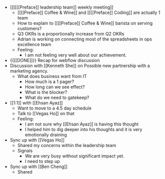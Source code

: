 - [[[[[[Preface]] leadership team]] weekly meeting]]
    - [[[[Preface]] Coffee & Wine]] and [[[[Preface]] Coding]] are actually 1 team
    - How to explain to [[[[Preface]] Coffee & Wine]] barista on serving customers?
    - Q3 OKRs is a proportionally increase from Q2 OKRs
    - Adrian is working on connecting most of the spreadsheets in ops excellence team
    - Feeling:
        - I am not feeling very well about our achievement.
- {{[[DONE]]}}  Recap for webflow discussion
- Discussion with [[Kenneth She]] on Possible new partnership with a marketing agency.
    - What does business want from IT
        - How much is a 1 pager?
        - How long can we see effect?
        - What is the blocker?
        - What do we need to gatekeep?
- [[1:1]] with [[Ehsan Ayaz]]
    - Want to move to a 4.5 day schedule
    - Talk to [[Vegas Ho]] on that
    - Feeling:
        - I am not sure why [[Ehsan Ayaz]] is having this thought
        - I helped him to dig deeper into his thoughts and it is very emotionally draining
- Sync up with [[Vegas Ho]]
    - Shared my concerns within the leadership team
    - Signals
        - We are very busy without significant impact yet.
        - I need to step up 
- Sync up with [[Ben Cheng]]
    - Shared
